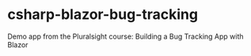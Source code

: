 # csharp-blazor-bug-tracking

Demo app from the Pluralsight course: Building a Bug Tracking App with Blazor
